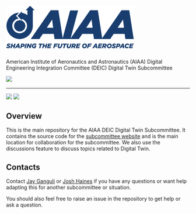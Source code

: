 <p>
  <img alt="AIAA Logo" width="350" style="margin-bottom: 25px;" src="https://raw.githubusercontent.com/aiaa-deic/digtwin/main/docs/public/img/darkLogo.png">
  <br/>
  American Institute of Aeronautics and Astronautics (AIAA) Digital Engineering Integration Committee (DEIC) Digital Twin Subcommittee
</p>
<p>
  <a href="https://github.com/aiaa-deic/digtwin/actions/workflows/deployToGitHubPages.yaml"><img src="https://github.com/aiaa-deic/digtwin/actions/workflows/deployToGitHubPages.yaml/badge.svg?branch=main"></a>
</p>

---

<p>
  <a href="https://vitepress.dev/"><img src="https://img.shields.io/badge/vitepress-%2335495e.svg?style=flat&logo=vuedotjs&logoColor=%23#10B981" /></a>
  <a href="https://img.shields.io/badge/Conventional%20Commits-1.0.0-%23FE5196?logo=conventionalcommits&logoColor=white"><img src="https://img.shields.io/badge/Conventional%20Commits-1.0.0-%23FE5196?logo=conventionalcommits&logoColor=white" /></a>
</p>

## Overview

This is the main repository for the AIAA DEIC Digital Twin Subcommittee.
It contains the source code for the [subcommittee website](https://digtwin.aiaadeic.org)
and is the main location for collaboration for the subcommittee.
We also use the discussions feature to discuss topics related to Digital Twin.

## Contacts

Contact [Jay Ganguli](mailto:jayendra.ganguli@rtx.com) or [Josh Haines](mailto:Josh@JoshHaines.com) if you have any questions
or want help adapting this for another subcommittee or situation.

You should also feel free to raise an issue in the repository to get help or ask a question.
